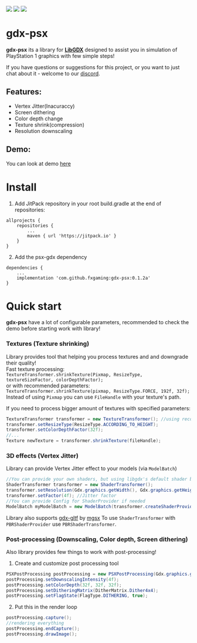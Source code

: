 
[![](https://jitpack.io/v/fxgaming/gdx-psx.svg)](https://jitpack.io/#fxgaming/gdx-psx) [![](https://img.shields.io/badge/Support-Patreon-FF424D)](https://www.patreon.com/bePatron?u=34511646) [![](https://img.shields.io/badge/Community-Discord-5865F2)](https://discord.gg/2FqQQxyFS8)
# gdx-psx
**gdx-psx** its a library for [**LibGDX**](https://github.com/libgdx/libgdx) designed to assist you in simulation of PlayStation 1
graphics with few simple steps!

If you have questions or suggestions for this project, or you want to just chat about it - welcome to our [discord](https://discord.gg/2FqQQxyFS8).

## Features:
- Vertex Jitter(Inacuraccy)
- Screen dithering
- Color depth change
- Texture shrink(compression)
- Resolution downscaling

## Demo:
You can look at demo [here](https://m3.fxg.by/gdxpsx.mp4)

# Install
1. Add JitPack repository in your root build.gradle at the end of repositories:
```
allprojects {
    repositories {
        ...
        maven { url 'https://jitpack.io' }
    }
}
```
2. Add the psx-gdx dependency
```
dependencies {
    ...
    implementation 'com.github.fxgaming:gdx-psx:0.1.2a'
}
```

# Quick start
**gdx-psx** have a lot of configurable parameters, recommended to check
the demo before starting work with library!

### Textures (Texture shrinking)
Library provides tool that helping you process textures and and downgrade their quality! <br/>
Fast texture processing: <br/>
`TextureTransformer.shrinkTexture(Pixmap, ResizeType, textureSizeFactor, colorDepthFactor);` <br/>
or with recommended parameters: <br/>
`TextureTransformer.shrinkTexture(pixmap, ResizeType.FORCE, 192f, 32f);` <br/>
Instead of using `Pixmap` you can use `FileHandle` with your texture's path.

If you need to process bigger amount of textures with specified parameters:
```java
TextureTransformer transformer = new TextureTransformer(); //using recommended parameters by default
transformer.setResizeType(ResizeType.ACCORDING_TO_HEIGHT);
transformer.setColorDepthFactor(32f);
//...
Texture newTexture = transformer.shrinkTexture(fileHandle);
```

### 3D effects (Vertex Jitter)
Library can provide Vertex Jitter effect to your models (via `ModelBatch`)
```java
//You can provide your own shaders, but using libgdx's default shader by default.
ShaderTransformer transformer = new ShaderTransformer(); 
transformer.setResolution(Gdx.graphics.getWidth(), Gdx.graphics.getHeight());
transformer.setFactor(4f); //Jitter factor
//You can provide Config for ShaderProvider if needed
ModelBatch myModelBatch = new ModelBatch(transformer.createShaderProvider());
```
Library also supports [gdx-gltf](https://github.com/mgsx-dev/gdx-gltf) by [mgsx](https://github.com/mgsx-dev)
To use `ShaderTransformer` with `PBRShaderProvider` use `PBRShaderTransformer`.

### Post-processing (Downscaling, Color depth, Screen dithering)
Also library provides few things to work with post-processing!

1. Create and customize post processing tool
```java
PSXPostProcessing postProcessing = new PSXPostProcessing(Gdx.graphics.getWidth(), Gdx.graphics.getHeight());
postProcessing.setDownscalingIntensity(4f);
postProcessing.setColorDepth(32f, 32f, 32f);
postProcessing.setDitheringMatrix(DitherMatrix.Dither4x4);
postProcessing.setFlagState(FlagType.DITHERING, true);
```
2. Put this in the render loop
```java
postProcessing.capture();
//rendering everything
postProcessing.endCapture();
postProcessing.drawImage();
```
